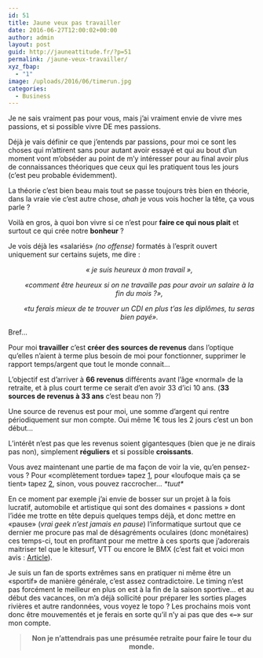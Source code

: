 ```yaml
---
id: 51
title: Jaune veux pas travailler
date: 2016-06-27T12:00:02+00:00
author: admin
layout: post
guid: http://jauneattitude.fr/?p=51
permalink: /jaune-veux-travailler/
xyz_fbap:
  - "1"
image: /uploads/2016/06/timerun.jpg
categories:
  - Business
---
```

Je ne sais vraiment pas pour vous, mais j’ai vraiment envie de vivre mes passions, et si possible vivre DE mes passions.
  
Déjà je vais définir ce que j’entends par passions, pour moi ce sont les choses qui m’attirent sans pour autant avoir essayé et qui au bout d’un moment vont m’obséder au point de m’y intéresser pour au final avoir plus de connaissances théoriques que ceux qui les pratiquent tous les jours (c’est peu probable évidemment).
  
La théorie c’est bien beau mais tout se passe toujours très bien en théorie, dans la vraie vie c’est autre chose, _ahah_ je vous vois hocher la tête, ça vous parle ?
  
Voilà en gros, à quoi bon vivre si ce n’est pour **faire ce qui nous plait** et surtout ce qui crée notre **bonheur** ?
  
Je vois déjà les «salariés» _(no offense)_ formatés à l’esprit ouvert uniquement sur certains sujets, me dire :

<p style="padding-left: 30px; text-align: center;">
  <em>« je suis heureux à mon travail »,</em>
</p>

<p style="padding-left: 30px; text-align: center;">
  <em>«comment être heureux si on ne travaille pas pour avoir un salaire à la fin du mois ?»,</em>
</p>

<p style="padding-left: 30px; text-align: center;">
  <em>«tu ferais mieux de te trouver un CDI en plus t’as les diplômes, tu seras bien payé».</em>
</p>

Bref…
  
Pour moi **travailler** c’est **créer des sources de revenus** dans l’optique qu’elles n’aient à terme plus besoin de moi pour fonctionner, supprimer le rapport temps/argent que tout le monde connait…
  
L’objectif est d’arriver à **66 revenus** différents avant l’âge «normal» de la retraite, et à plus court terme ce serait d’en avoir 33 d’ici 10 ans. (**33 sources de revenus à 33 ans** c’est beau non ?)
  
Une source de revenus est pour moi, une somme d’argent qui rentre périodiquement sur mon compte. Oui même 1€ tous les 2 jours c’est un bon début…
  
L’intérêt n’est pas que les revenus soient gigantesques (bien que je ne dirais pas non), simplement **réguliers** et si possible **croissants**.
  
Vous avez maintenant une partie de ma façon de voir la vie, qu’en pensez-vous ? Pour «complètement tordue» tapez <span style="text-decoration: underline;">1</span>, pour «loufoque mais ça se tient» tapez <span style="text-decoration: underline;">2</span>, sinon, vous pouvez raccrocher… _\*tuut\*_
  
En ce moment par exemple j’ai envie de bosser sur un projet à la fois lucratif, automobile et artistique qui sont des domaines « passions » dont l’idée me trotte en tête depuis quelques temps déjà, et donc mettre en «pause» (_vrai geek n’est jamais en pause_) l’informatique surtout que ce dernier me procure pas mal de désagréments oculaires (donc monétaires) ces temps-ci, tout en profitant pour me mettre à ces sports que j’adorerais maitriser tel que le kitesurf, VTT ou encore le BMX (c&rsquo;est fait et voici mon avis : <a href="http://jauneattitude.fr/yellow-rider-bmx/" target="_blank">Article</a>).

Je suis un fan de sports extrêmes sans en pratiquer ni même être un «sportif» de manière générale, c’est assez contradictoire. Le timing n’est pas forcément le meilleur en plus on est à la fin de la saison sportive… et au début des vacances, on m’a déjà sollicité pour préparer les sorties plages rivières et autre randonnées, vous voyez le topo ? Les prochains mois vont donc être mouvementés et je ferais en sorte qu’il n’y ai pas que des «**&#8211;**» sur mon compte.

> <p style="text-align: center;">
>   <strong>Non je n’attendrais pas une présumée retraite pour faire le tour du monde.</strong>
> </p>